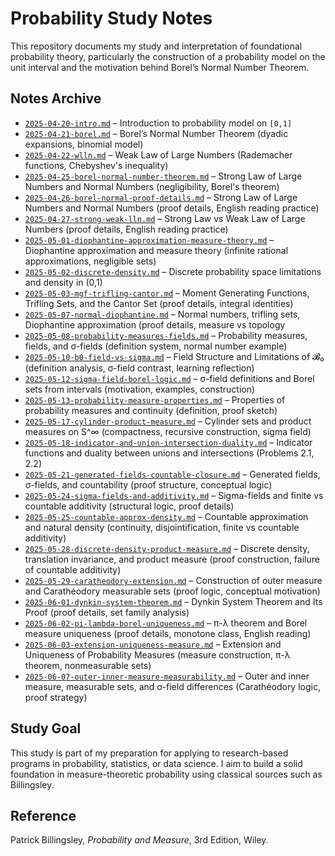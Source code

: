 # Probability Study Notes

This repository documents my study and interpretation of foundational probability theory, particularly the construction of a probability model on the unit interval and the motivation behind Borel’s Normal Number Theorem.

## Notes Archive

- [`2025-04-20-intro.md`](notes/probability/2025-04-20-intro.md) – Introduction to probability model on `[0,1]`
- [`2025-04-21-borel.md`](notes/probability/2025-04-21-borel.md) – Borel’s Normal Number Theorem (dyadic expansions, binomial model)
- [`2025-04-22-wlln.md`](notes/probability/2025-04-22-wlln.md) – Weak Law of Large Numbers (Rademacher functions, Chebyshev's inequality)
- [`2025-04-25-borel-normal-number-theorem.md`](notes/probability/2025-04-25-borel-normal-number-theorem.md) – Strong Law of Large Numbers and Normal Numbers (negligibility, Borel's theorem)
- [`2025-04-26-borel-normal-proof-details.md`](notes/probability/2025-04-26-borel-normal-proof-details.md) – Strong Law of Large Numbers and Normal Numbers (proof details, English reading practice)
- [`2025-04-27-strong-weak-lln.md`](notes/probability/2025-04-27-strong-weak-lln.md) – Strong Law vs Weak Law of Large Numbers (proof details, English reading practice)
- [`2025-05-01-diophantine-approximation-measure-theory.md`](notes/probability/2025-05-01-diophantine-approximation-measure-theory.md) – Diophantine approximation and measure theory (infinite rational approximations, negligible sets)
- [`2025-05-02-discrete-density.md`](notes/probability/2025-05-02-discrete-density.md) – Discrete probability space limitations and density in (0,1)
- [`2025-05-03-mgf-trifling-cantor.md`](notes/probability/2025-05-03-mgf-trifling-cantor.md) – Moment Generating Functions, Trifling Sets, and the Cantor Set (proof details, integral identities)
- [`2025-05-07-normal-diophantine.md`](notes/probability/2025-05-07-normal-diophantine.md) – Normal numbers, trifling sets, Diophantine approximation (proof details, measure vs topology
- [`2025-05-08-probability-measures-fields.md`](notes/probability/2025-05-08-probability-measures-fields.md) – Probability measures, fields, and σ-fields (definition system, normal number example)
- [`2025-05-10-b0-field-vs-sigma.md`](notes/probability/2025-05-10-b0-field-vs-sigma.md) – Field Structure and Limitations of 𝓑₀ (definition analysis, σ-field contrast, learning reflection)
- [`2025-05-12-sigma-field-borel-logic.md`](notes/probability/2025-05-12-sigma-field-borel-logic.md) – σ-field definitions and Borel sets from intervals (motivation, examples, construction)
- [`2025-05-13-probability-measure-properties.md`](notes/probability/2025-05-13-probability-measure-properties.md) – Properties of probability measures and continuity (definition, proof sketch)
- [`2025-05-17-cylinder-product-measure.md`](notes/probability/2025-05-17-cylinder-product-measure.md) – Cylinder sets and product measures on S^∞ (compactness, recursive construction, sigma field)
- [`2025-05-18-indicator-and-union-intersection-duality.md`](notes/probability/2025-05-18-indicator-and-union-intersection-duality.md) – Indicator functions and duality between unions and intersections (Problems 2.1, 2.2)
- [`2025-05-21-generated-fields-countable-closure.md`](notes/probability/2025-05-21-generated-fields-countable-closure.md) – Generated fields, σ-fields, and countability (proof structure, conceptual logic)
- [`2025-05-24-sigma-fields-and-additivity.md`](notes/probability/2025-05-24-sigma-fields-and-additivity.md) – Sigma-fields and finite vs countable additivity (structural logic, proof details)
- [`2025-05-25-countable-approx-density.md`](notes/probability/2025-05-25-countable-approx-density.md) – Countable approximation and natural density (continuity, disjointification, finite vs countable additivity)
- [`2025-05-28-discrete-density-product-measure.md`](notes/probability/2025-05-28-discrete-density-product-measure.md) – Discrete density, translation invariance, and product measure (proof construction, failure of countable additivity)
- [`2025-05-29-caratheodory-extension.md`](notes/probability/2025-05-29-caratheodory-extension.md) – Construction of outer measure and Carathéodory measurable sets (proof logic, conceptual motivation)
- [`2025-06-01-dynkin-system-theorem.md`](notes/probability/2025-06-01-dynkin-system-theorem.md) – Dynkin System Theorem and Its Proof (proof details, set family analysis)
- [`2025-06-02-pi-lambda-borel-uniqueness.md`](notes/probability/2025-06-02-pi-lambda-borel-uniqueness.md) – π-λ theorem and Borel measure uniqueness (proof details, monotone class, English reading)
- [`2025-06-03-extension-uniqueness-measure.md`](notes/probability/2025-06-03-extension-uniqueness-measure.md) – Extension and Uniqueness of Probability Measures (measure construction, π-λ theorem, nonmeasurable sets)
- [`2025-06-07-outer-inner-measure-measurability.md`](notes/probability/2025-06-07-outer-inner-measure-measurability.md) – Outer and inner measure, measurable sets, and σ-field differences (Carathéodory logic, proof strategy)



## Study Goal

This study is part of my preparation for applying to research-based programs in probability, statistics, or data science. I aim to build a solid foundation in measure-theoretic probability using classical sources such as Billingsley.

## Reference

Patrick Billingsley, *Probability and Measure*, 3rd Edition, Wiley.
